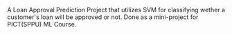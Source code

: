 A Loan Approval Prediction Project that utilizes SVM for classifying wether a customer's loan will be approved or not. 
Done as a mini-project for PICT(SPPU) ML Course.
